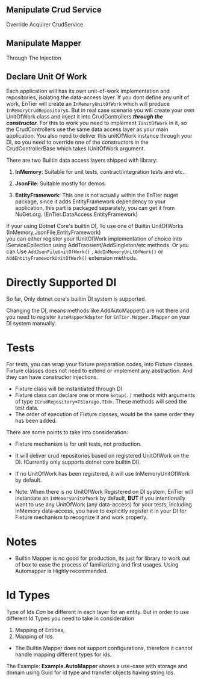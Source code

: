 







Manipulate Crud Service
--------

Override Acquirer CrudService


Manipulate Mapper
----------

Through The Injection

Declare Unit Of Work
------------

Each application will has its own unit-of-work implementation and repositories, 
isolating the data-access layer. If you dont define any unit of work, 
EnTier will create an ```InMemoryUnitOfWork``` which will produce ```InMemoryCrudRepository```s. 
But in real case scenario you will create your own UnitOfWork class and inject 
it into CrudControllers ___through the constructor___. For this to work you need 
to implement ```IUnitOfWork``` in it, so the CrudControllers use the same data access
 layer as your main application. You also need to deliver this unitOfWork instance 
 through your DI, so you need to override one of the constructors in the CrudControllerBase 
 which takes IUnitOfWork argument.

There are two Builtin data access layers shipped with library:

1) __InMemory__: Suitable for unit tests, contract/integration tests and etc..
2) __JsonFile__: Suitable mostly for demos.

3) __EntityFramework__: This one is not actually within the EnTier nuget package,
 since it adds EntityFramework dependency to your application, this part is packaged 
 separately, you can get it from NuGet.org. (EnTier.DataAccess.EntityFramework)
 
If your using Dotnet Core's builtin DI, To use one of Builtin UnitOfWorks (InMemory,JsonFile,EntityFramework)  
you can either register your IUnitOfWork implementation of choice into IServiceCollection using 
AddTransient/AddSingleton/etc methods. Or you can Use ```AddJsonFileUnitOfWork()``` 
, ```AddInMemoryUnitOfWork()``` or ```AddEntityFrameworkUnitOfWork()``` extension methods.

Directly Supported DI
================

So far, Only dotnet core's builtin DI system is supported. 

Changing the DI, means methods like AddAutoMapper() are not there and you need to register 
```AutoMapperAdapter``` for ```EnTier.Mapper.IMapper``` on your DI system manually. 

Tests
======

For tests, you can wrap your fixture preparation codes, into Fixture classes. Fixture classes 
does not need to extend or implement any abstraction. And they can have constructor injections. 
 
 * Fixture class will be instantiated through DI
 * Fixture class can declare one or more ```Setup(.)``` methods with arguments 
 of type ```ICrudRepository<TStorage,TId>```. These methods will seed 
 the test data.
 * The order of execution of Fixture classes, would be the same
  order they has been added.
  
There are some points to take into consideration:

 * Fixture mechanism is for unit tests, not production.
 * It will deliver crud repositories based on registered UnitOfWork 
 on the DI. (Currently only supports dotnet core builtin DI). 
 * If no UnitOfWork has been registered, it will use InMemoryUnitOfWork 
 by default.  

 * Note: When there is no UnitOfWork Registered on DI system, EnTier will 
 instantiate an ```InMemoryUnitOfWork``` by default, __BUT__ if you intentionally
  want to use any UnitOfWork (any data-access) for your tests, including InMemory 
  data-access, you have to explicitly register it in your DI for Fixture mechanism 
  to recognize it and work properly. 

Notes
=========

 * Builtin Mapper is no good for production, 
 its just for library to work out of box to ease the 
 process of familiarizing and first usages. Using 
 Automapper is Highly recommended.  
 
 
 Id Types
 =========
 
 Type of Ids _Can_ be different in each layer for an entity. But 
 in order to use different Id Types you need to take in
  consideration 
  1) Mapping of Entities,
  2) Mapping of Ids.
  * The Builtin Mapper does not support configurations, therefore it
   cannot handle mapping different types for ids.
   
  The Example: __Example.AutoMapper__ shows a use-case with storage and domain 
  using Guid for id type and transfer objects having string Ids.
  
  